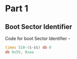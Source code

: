 # Part 1

## Boot Sector Identifier

Code for boot Sector Identifier - 

```asm
times 510-($-$$) db 0
db 0x55, 0xaa
```
